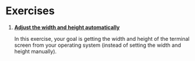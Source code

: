 # Exercises

1. **[Adjust the width and height automatically](https://github.com/inancgumus/learngo/tree/master/18-bouncing-ball-project/exercises/01-width-and-height)**

    In this exercise, your goal is getting the width and height of the terminal screen from your operating system (instead of setting the width and height manually).

